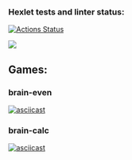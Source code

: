 ### Hexlet tests and linter status:

[![Actions Status](https://github.com/hsifananab/frontend-project-44/workflows/hexlet-check/badge.svg)](https://github.com/hsifananab/frontend-project-44/actions)

<a href="https://codeclimate.com/github/hsifananab/frontend-project-44/maintainability"><img src="https://api.codeclimate.com/v1/badges/14914a23c298e4c6b81a/maintainability" /></a>


## Games:

### brain-even

[![asciicast](https://asciinema.org/a/pSfOYDBNZZ2gZkicb94TS6jSd.svg)](https://asciinema.org/a/pSfOYDBNZZ2gZkicb94TS6jSd)

### brain-calc

[![asciicast](https://asciinema.org/a/RDD3SGLQVW8VN34aMKBj19BnG.svg)](https://asciinema.org/a/RDD3SGLQVW8VN34aMKBj19BnG)